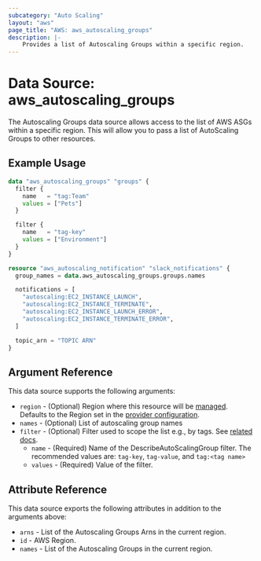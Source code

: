 ```yaml
---
subcategory: "Auto Scaling"
layout: "aws"
page_title: "AWS: aws_autoscaling_groups"
description: |-
    Provides a list of Autoscaling Groups within a specific region.
---
```


# Data Source: aws_autoscaling_groups

The Autoscaling Groups data source allows access to the list of AWS
ASGs within a specific region. This will allow you to pass a list of AutoScaling Groups to other resources.

## Example Usage

```terraform
data "aws_autoscaling_groups" "groups" {
  filter {
    name   = "tag:Team"
    values = ["Pets"]
  }

  filter {
    name   = "tag-key"
    values = ["Environment"]
  }
}

resource "aws_autoscaling_notification" "slack_notifications" {
  group_names = data.aws_autoscaling_groups.groups.names

  notifications = [
    "autoscaling:EC2_INSTANCE_LAUNCH",
    "autoscaling:EC2_INSTANCE_TERMINATE",
    "autoscaling:EC2_INSTANCE_LAUNCH_ERROR",
    "autoscaling:EC2_INSTANCE_TERMINATE_ERROR",
  ]

  topic_arn = "TOPIC ARN"
}
```

## Argument Reference

This data source supports the following arguments:

* `region` - (Optional) Region where this resource will be [managed](https://docs.aws.amazon.com/general/latest/gr/rande.html#regional-endpoints). Defaults to the Region set in the [provider configuration](https://registry.terraform.io/providers/hashicorp/aws/latest/docs#aws-configuration-reference).
* `names` - (Optional) List of autoscaling group names
* `filter` - (Optional) Filter used to scope the list e.g., by tags. See [related docs](http://docs.aws.amazon.com/AutoScaling/latest/APIReference/API_Filter.html).
    * `name` - (Required) Name of the DescribeAutoScalingGroup filter. The recommended values are: `tag-key`, `tag-value`, and `tag:<tag name>`
    * `values` - (Required) Value of the filter.

## Attribute Reference

This data source exports the following attributes in addition to the arguments above:

* `arns` - List of the Autoscaling Groups Arns in the current region.
* `id` - AWS Region.
* `names` - List of the Autoscaling Groups in the current region.
